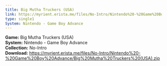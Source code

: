 ```yaml
---
title: Big Mutha Truckers (USA)
link: https://myrient.erista.me/files/No-Intro/Nintendo%20-%20Game%20Boy%20Advance/Big%20Mutha%20Truckers%20(USA).zip
type: single1
System: Nintendo - Game Boy Advance
---
```

<b>Game:</b> Big Mutha Truckers (USA)<br>
<b>System:</b> Nintendo - Game Boy Advance<br>
<b>Collection:</b> No-Intro<br>
<b>Download:</b> https://myrient.erista.me/files/No-Intro/Nintendo%20-%20Game%20Boy%20Advance/Big%20Mutha%20Truckers%20(USA).zip